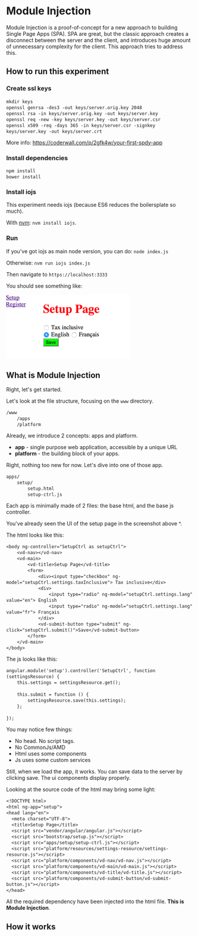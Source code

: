 # Module Injection

Module Injection is a proof-of-concept for a new approach to building Single Page Apps (SPA). SPA are great, but the classic approach creates a disconnect between the server and the client, and introduces huge amount of unnecessary complexity for the client. This approach tries to address this.

## How to run this experiment

### Create ssl keys

```
mkdir keys
openssl genrsa -des3 -out keys/server.orig.key 2048
openssl rsa -in keys/server.orig.key -out keys/server.key
openssl req -new -key keys/server.key -out keys/server.csr
openssl x509 -req -days 365 -in keys/server.csr -signkey keys/server.key -out keys/server.crt
```

More info: https://coderwall.com/p/2gfk4w/your-first-spdy-app

### Install dependencies

```
npm install
bower install
```

### Install iojs

This experiment needs iojs (because ES6 reduces the boilersplate so much).

With [nvm](https://github.com/creationix/nvm): `nvm install iojs`.

### Run

If you've got iojs as main node version, you can do: `node index.js`

Otherwise: `nvm run iojs index.js`

Then navigate to `https://localhost:3333`

You should see something like:

![setup page](readme-content/setup-page.png)

## What is Module Injection

Right, let's get started.

Let's look at the file structure, focusing on the `www` directory.

```
/www
    /apps
    /platform
```

Already, we introduce 2 concepts: apps and platform. 
- **app** - single purpose web application, accessible by a unique URL
- **platform** - the building block of your apps.

Right, nothing too new for now. Let's dive into one of those app.

```
apps/
    setup/
        setup.html
        setup-ctrl.js
```

Each app is minimally made of 2 files: the base html, and the base js controller.

You've already seen the UI of the setup page in the screenshot above ^. 

The html looks like this:
```
<body ng-controller="SetupCtrl as setupCtrl">
    <vd-nav></vd-nav>
    <vd-main>
        <vd-title>Setup Page</vd-title>
        <form>
            <div><input type="checkbox" ng-model="setupCtrl.settings.taxInclusive"> Tax inclusive</div>
            <div>
                <input type="radio" ng-model="setupCtrl.settings.lang" value="en"> English
                <input type="radio" ng-model="setupCtrl.settings.lang" value="fr"> Français
            </div>
            <vd-submit-button type="submit" ng-click="setupCtrl.submit()">Save</vd-submit-button>
        </form>
    </vd-main>
</body>
```

The js looks like this:
```
angular.module('setup').controller('SetupCtrl', function (settingsResource) {
    this.settings = settingsResource.get();

    this.submit = function () {
        settingsResource.save(this.settings);
    };

});
```

You may notice few things:
- No head. No script tags.
- No CommonJs/AMD
- Html uses some components
- Js uses some custom services

Still, when we load the app, it works. You can save data to the server by clicking save. The ui components display properly. 

Looking at the source code of the html may bring some light:
```
<!DOCTYPE html>
<html ng-app="setup">
<head lang="en">
  <meta charset="UTF-8">
  <title>Setup Page</title>
  <script src="vendor/angular/angular.js"></script>
  <script src="bootstrap/setup.js"></script>
  <script src="apps/setup/setup-ctrl.js"></script>
  <script src="platform/resources/settings-resource/settings-resource.js"></script>
  <script src="platform/components/vd-nav/vd-nav.js"></script>
  <script src="platform/components/vd-main/vd-main.js"></script>
  <script src="platform/components/vd-title/vd-title.js"></script>
  <script src="platform/components/vd-submit-button/vd-submit-button.js"></script>
</head>
```
All the required dependency have been injected into the html file. **This is Module Injection**.

## How it works

